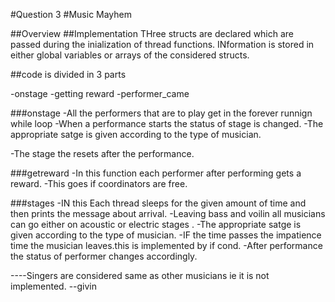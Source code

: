 #Question 3
#Music Mayhem

##Overview
##Implementation
THree structs are declared which are passed during the inialization of thread functions.
INformation is stored in either global variables or arrays of the considered structs.

##code is divided in 3 parts

-onstage
-getting reward
-performer_came


###onstage
-All the performers that are to play get in the forever runnign while loop
-When a performance starts the status of stage is changed.
-The appropriate satge is given according to the type of musician.

-The stage the resets after the performance.


###getreward
-In this function  each performer after performing gets a reward.
-This goes if coordinators are free.

###stages
-IN this Each thread  sleeps for the given amount of time and then prints the message about arrival.
-Leaving bass and voilin all musicians can go either on acoustic or electric stages .
-The appropriate satge is given according to the type of musician.
-IF the time passes the impatience time the musician leaves.this is implemented by if cond.
-After performance the status of performer changes accordingly.


----Singers are considered same as other musicians ie it is not implemented.
--givin